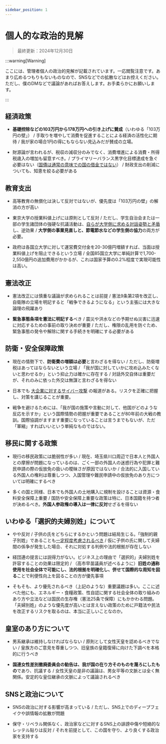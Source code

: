 ```yaml
---
sidebar_position: 1
---
```


# 個人的な政治的見解

> 最終更新：2024年12月30日

:::warning[Warning]

ここには、管理者個人の政治的見解が記載されています。一応閲覧注意です。あまり広めるつもりもないものなので、SNSなどでの拡散などはお控えください。ただし、僕のDMなどで議論があればお答えします。お手柔らかにお願いします。

:::

## 経済政策

- **基礎控除などの103万円から178万円への引き上げに賛成**（いわゆる「103万円の壁」） / 手取りを増やして消費を促進することによる経済の活性化に期待 / 我が家の場合1円の得にもならない見込みだが賛成の立場。

- 財源論が言われるが、税収の減収分のみでなく、消費増進による消費・所得税歳入の増加も留意すべき。/ プライマリーバランス黒字化目標達成を急ぐ必要はない（[国債は通常の意味での国の借金ではない](https://diamond.jp/zai/articles/-/1005318)） / 財政支出の削減についても、知恵を絞る必要がある

## 教育支出

- 高等教育の無償化は決して反対ではないが、優先度は「103万円の壁」の解消の方が高い

- 東京大学の授業料値上げには原則として反対 / ただし、学生自治会または一部の学生諸団体の強硬な抗議活動は、[自らが大学側に求める対話姿勢と矛盾](https://kacchan-next.vercel.app/social/gakusei-jichi)し、逆効果 / **大学側の事業見直しと、節電節水などの学生側の協力**の両方が必要。

- 政府は各国立大学に対して運営費交付金を20-30億円増額すれば、当面は授業料値上げを阻止できるという立場 / 全国85国立大学に単純計算で1,700-2,550億円の追加費用がかかるが、これは国家予算の0.2%程度で実現可能性は高い。

## 憲法改正

- 憲法改正には慎重な議論が求められることは前提 / 憲法9条第2項を改正し、自衛隊の立場を明記すると「戦争できるようになる」という主張には大きな論理の飛躍あり

- **緊急事態条項を憲法に明記する**べき / 震災や洪水などの予期せぬ災害に迅速に対応するための事前の取り決めが重要 / ただし、権限の乱用を防ぐため、緊急事態の発令や解除に関する手続きを明確にする必要がある

## 防衛・安全保障政策

- 現在の情勢下で、**防衛費の増額は必要**と言わざるを得ない / ただし、防衛増税はあってはならないという立場 / 「我が国に対していかに攻め込みたくないと思わせるか」という抑止力は確かに存在する / 対話外交自体は重要だが、それのみに依った外交は無謀と言わざるを得ない

- 日本でも [大企業に対するサイバー攻撃](https://news.yahoo.co.jp/articles/f43422fa93aeb447dfafcdef9650e2deba91569f) の報道がある。リスクを正確に把握し、対策を講じることが重要。

- 戦争を避けるためには、「我が国の施策や言動に対して、他国がどのような反応を示すか」という国際情勢の把握が重要であることが80年前の大戦の教訓。国際協調がますます重要になっていることは言うまでもないが、ただ「軍縮」すればいいという単純なものではない。

## 移民に関する政策

- 現行の移民政策には脆弱性が多い / 現在、埼玉県川口周辺で日本人と外国人との摩擦が問題になっているのは、ごく一部の外国人の迷惑行為や犯罪と難民申請の際の仮放免の扱いの曖昧さが原因ではないか / 合法的に入国している外国人の権利は尊重しつつ、入国管理や難民申請中の仮放免のあり方については明確にするべき

- 多くの国と同様、日本でも外国人の土地購入に規制を設けることは資源・食料安全保障上重要 / 国防や安全保障上重要な政策は特に、日本国籍を持つ者が決めるべき。**外国人参政権の導入は一律に反対**せざるを得ない

## いわゆる「選択的夫婦別姓」について

- やや反対 / 子供の氏をどちらにするかという問題は結局生じる。「強制的親子別姓」であることも[一定程度考慮されるべき](https://www.sankei.com/article/20250101-F35HRVOR7FHZRH24ROBSXF5VBU/) / 仮に子供の氏に関して夫婦間の係争が発生した場合、それに対処する判例や法的根拠が存在しない

- 経団連の提言には説得力がない。ビジネス上の理由で「選択的」夫婦別姓を許容することの効果は限定的 / （高市早苗議員が述べるように）**旧姓の通称使用を社会全体で可能にし、法的根拠を明確化し、併せて国際的な周知を図る**ことで利便性向上を図ることの方が優先事項

- そもそも、より優先されるべき（上記のような）重要議題は多い。ここに述べた他にも、エネルギー・食糧政策、性自認に関する社会全体の取り組みのあり方や立法などは国民の生存権（憲法25条で保障）にもかかわる問題。「夫婦別姓」のような優先度が高いとは言えない政策のために戸籍法や民法を改正するリスクを取るのは、本当に正しいことなのか。

## 皇室のあり方について

- 男系継承は維持しなければならない / 原則として女性天皇を認めるべきでない / 皇族方のご意見を尊重しつつ、旧皇族の皇籍復帰に向けた下調べを本格的に行うべき

- **国連女性差別撤廃委員会の勧告は、我が国の在り方そのものを蔑ろにしたもの**であり、抗議する / 女性天皇の是非の議論は、男女平等の文脈とは全く無関係。安定的な皇位継承の文脈によって議論されるべき 

## SNSと政治について

- SNSの政治に対する影響が高まっている / ただし、SNS上でのディープフェイクや誤情報の拡散が問題

- 保守・リベラル関係なく、政治家などに対するSNS上の誹謗中傷や短絡的なレッテル貼りは反対 / それを前提として、この国を守り、より良くする政治家を支持する